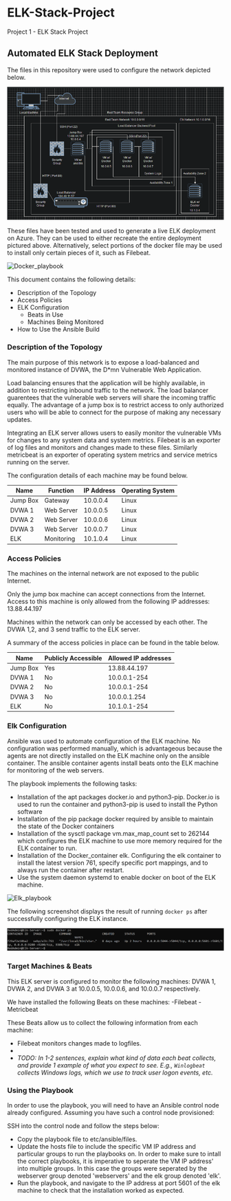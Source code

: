# ELK-Stack-Project
Project 1 - ELK Stack Project

## Automated ELK Stack Deployment

The files in this repository were used to configure the network depicted below.

![Final_Network_Diagram](Images/Network_Diagram.PNG)

These files have been tested and used to generate a live ELK deployment on Azure. They can be used to either recreate the entire deployment pictured above. Alternatively, select portions of the docker file may be used to install only certain pieces of it, such as Filebeat.

  ![Docker_playbook](playbooks/my-playbook.yml)

This document contains the following details:
- Description of the Topology
- Access Policies
- ELK Configuration
  - Beats in Use
  - Machines Being Monitored
- How to Use the Ansible Build


### Description of the Topology

The main purpose of this network is to expose a load-balanced and monitored instance of DVWA, the D*mn Vulnerable Web Application.

Load balancing ensures that the application will be highly available, in addition to restricting inbound traffic to the network. The load balancer guarentees that the vulnerable web servers will share the incoming traffic equally. The advantage of a jump box is to restrict access to only authorized users who will be able to connect for the purpose of making any necessary updates.    

Integrating an ELK server allows users to easily monitor the vulnerable VMs for changes to any system data and system metrics. Filebeat is an exporter of log files and monitors and changes made to these files. Similarly metricbeat is an exporter of operating system metrics and service metrics running on the server.    

The configuration details of each machine may be found below.

| Name     | Function   | IP Address | Operating System |
|----------|------------|------------|------------------|
| Jump Box | Gateway    | 10.0.0.4   | Linux            |
| DVWA 1   | Web Server | 10.0.0.5   | Linux            |
| DVWA 2   | Web Server | 10.0.0.6   | Linux            |
| DVWA 3   | Web Server | 10.0.0.7   | Linux            |
| ELK      | Monitoring | 10.1.0.4   | Linux            |

### Access Policies

The machines on the internal network are not exposed to the public Internet. 

Only the jump box machine can accept connections from the Internet. Access to this machine is only allowed from the following IP addresses:
13.88.44.197

Machines within the network can only be accessed by each other. The DVWA 1,2, and 3 send traffic to the ELK server. 

A summary of the access policies in place can be found in the table below.

| Name     | Publicly Accessible | Allowed IP addresses |
|----------|---------------------|----------------------|
| Jump Box | Yes                 | 13.88.44.197         |
| DVWA 1   | No                  | 10.0.0.1-254         |
| DVWA 2   | No                  | 10.0.0.1-254         |
| DVWA 3   | No                  | 10.0.0.1.254         |
| ELK      | No                  | 10.1.0.1-254         |

### Elk Configuration

Ansible was used to automate configuration of the ELK machine. No configuration was performed manually, which is advantageous because the agents are not directly installed on the ELK machine only on the ansible container. The ansible container agents install beats onto the ELK machine for monitoring of the web servers.

The playbook implements the following tasks:
- Installation of the apt packages docker.io and python3-pip. Docker.io is used to run the container and python3-pip is used to install the Python software
- Installation of the pip package docker required by ansible to maintain the state of the Docker containers
- Installation of the sysctl package vm.max_map_count set to 262144 which configures the ELK machine to use more memory required for the ELK container to run.  
- Installation of the Docker_container elk. Configuring the elk container to install the latest version 761, specify specific port mappings, and to always run the container after restart.
- Use the system daemon systemd to enable docker on boot of the ELK machine. 

![Elk_playbook](playbooks/install_elk.yml)

The following screenshot displays the result of running `docker ps` after successfully configuring the ELK instance.

![Docker_PS_Output](Images/Day_1_Part_4.PNG)

### Target Machines & Beats
This ELK server is configured to monitor the following machines: DVWA 1, DVWA 2, and DVWA 3 at 10.0.0.5, 10.0.0.6, and 10.0.0.7 respectively. 

We have installed the following Beats on these machines:
-Filebeat
-Metricbeat

These Beats allow us to collect the following information from each machine:
- Filebeat monitors changes made to logfiles. 
- 
- _TODO: In 1-2 sentences, explain what kind of data each beat collects, and provide 1 example of what you expect to see. E.g., `Winlogbeat` collects Windows logs, which we use to track user logon events, etc._

### Using the Playbook
In order to use the playbook, you will need to have an Ansible control node already configured. Assuming you have such a control node provisioned: 

SSH into the control node and follow the steps below:
- Copy the playbook file to etc/ansible/files.
- Update the hosts file to include the specific VM IP address and particular groups to run the playbooks on. In order to make sure to intall the correct playbooks, it is imperative to seperate the VM IP address' into multiple groups. In this case the groups were seperated by the webserver group denoted 'webservers' and the elk group denoted 'elk'.  
- Run the playbook, and navigate to the IP address at port 5601 of the elk machine  to check that the installation worked as expected. 
